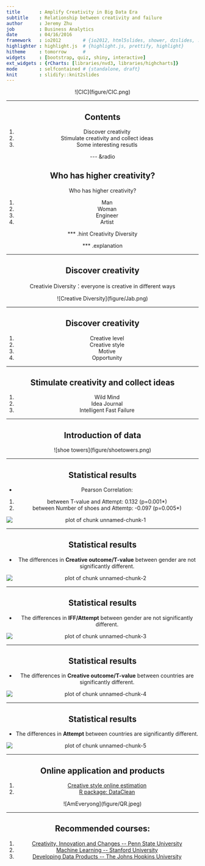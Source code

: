 ```yaml
---
title       : Amplify Creativity in Big Data Era
subtitle    : Relationship between creativity and failure
author      : Jeremy Zhu
job         : Business Analytics
date        : 04/16/2016
framework   : io2012        # {io2012, html5slides, shower, dzslides, ...}
highlighter : highlight.js  # {highlight.js, prettify, highlight}
hitheme     : tomorrow      # 
widgets     : [bootstrap, quiz, shiny, interactive]
ext_widgets : {rCharts: [libraries/nvd3, libraries/highcharts]}
mode        : selfcontained # {standalone, draft}
knit        : slidify::knit2slides
---
```


<center>![CIC](figure/CIC.png)

---
## Contents

1. Discover creativity
2. Stimulate creativity and collect ideas
3. Some interesting resutls

--- &radio

## Who has higher creativity?

Who has higher creativity?

1. Man
2. Woman
3. Engineer
4. Artist

*** .hint
Creativity Diversity

*** .explanation

--- 

## Discover creativity

Creativie Diversity：everyone is creative in different ways

<center>![Creative Diversity](figure/Jab.png)

---

## Discover creativity

1. Creative level
2. Creative style
3. Motive
4. Opportunity

---
## Stimulate creativity and collect ideas

1. Wild Mind
2. Idea Journal
3. Intelligent Fast Failure

---
## Introduction of data

<center>![shoe towers](figure/shoetowers.png)

---
## Statistical results

- Pearson Correlation:

1. between T-value and Attempt: 0.132 (p=0.001*)
2. between Number of shoes and Attemtp: -0.097 (p=0.005*)

<img src="figure/unnamed-chunk-1-1.png" title="plot of chunk unnamed-chunk-1" alt="plot of chunk unnamed-chunk-1" style="display: block; margin: auto;" />

---

## Statistical results

- The differences in **Creative outcome/T-value** between gender are not significantly different.

<img src="figure/unnamed-chunk-2-1.png" title="plot of chunk unnamed-chunk-2" alt="plot of chunk unnamed-chunk-2" style="display: block; margin: auto;" />

---

## Statistical results

- The differences in **IFF/Attempt** between gender are not significantly different.

<img src="figure/unnamed-chunk-3-1.png" title="plot of chunk unnamed-chunk-3" alt="plot of chunk unnamed-chunk-3" style="display: block; margin: auto;" />

---

## Statistical results

- The differences in **Creative outcome/T-value** between countries are significantly different. 

<img src="figure/unnamed-chunk-4-1.png" title="plot of chunk unnamed-chunk-4" alt="plot of chunk unnamed-chunk-4" style="display: block; margin: auto;" />

---

## Statistical results

- The differences in **Attempt** between countries are significantly different. 

<img src="figure/unnamed-chunk-5-1.png" title="plot of chunk unnamed-chunk-5" alt="plot of chunk unnamed-chunk-5" style="display: block; margin: auto;" />

---

## Online application and products

1. [Creative style online estimation](http://ameveryone.com/shiny/Creativity/)
2. [R package: DataClean](https://cran.r-project.org/web/packages/DataClean/)

<center>![AmEveryong](figure/QR.jpeg)

---

## Recommended courses:
1. [Creativity, Innovation and Changes -- Penn State University](https://www.coursera.org/learn/creativity-innovation)
2. [Machine Learning -- Stanford University](https://www.coursera.org/learn/machine-learning/home/info)
3. [Developing Data Products -- The Johns Hopkins University](https://www.coursera.org/learn/data-products/home/welcome) 

